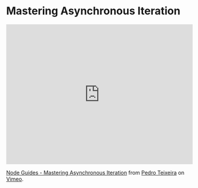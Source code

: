 # Mastering Asynchronous Iteration

<iframe src="http://player.vimeo.com/video/47012041" width="500" height="375" frameborder="0" webkitAllowFullScreen mozallowfullscreen allowFullScreen></iframe> <p><a href="http://vimeo.com/47012041">Node Guides - Mastering Asynchronous Iteration</a> from <a href="http://vimeo.com/pedroteixeira">Pedro Teixeira</a> on <a href="http://vimeo.com">Vimeo</a>.</p>